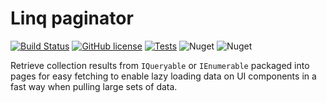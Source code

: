 # Linq paginator

[![Build Status](https://travis-ci.org/devTimmy/linq-paginator.svg?branch=master)](https://travis-ci.org/devTimmy/linq-paginator)
[![GitHub license](https://img.shields.io/github/license/devTimmy/mobileNumberFormatter.svg)](https://github.com/devTimmy/paginator/blob/master/LICENSE)
[![Tests](https://img.shields.io/badge/tests-9%20passing-brightgreen.svg)]()
![Nuget](https://img.shields.io/nuget/v/LinqPaginator.svg?style=popout)
![Nuget](https://img.shields.io/nuget/dt/LinqPaginator.svg)


Retrieve collection results from `IQueryable` or `IEnumerable` packaged into pages for easy fetching to enable lazy loading data on UI components in a fast way when pulling large sets of data.
